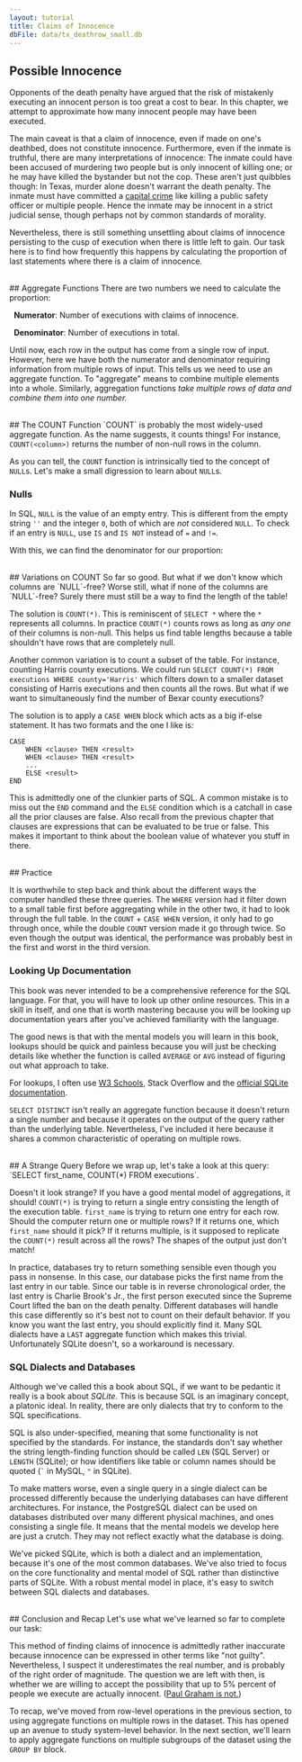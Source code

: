 ```yaml
---
layout: tutorial
title: Claims of Innocence
dbFile: data/tx_deathrow_small.db
---
```


<a name="possible_innoncence"></a>
## Possible Innocence
Opponents of the death penalty have argued that the risk of mistakenly executing an innocent person is too great a cost to bear. In this chapter, we attempt to approximate how many innocent people may have been executed.

The main caveat is that a claim of innocence, even if made on one's deathbed, does not constitute innocence. Furthermore, even if the inmate is truthful, there are many interpretations of innocence: The inmate could have been accused of murdering two people but is only innocent of killing one; or he may have killed the bystander but not the cop. These aren't just quibbles though: In Texas, murder alone doesn't warrant the death penalty. The inmate must have committed a [capital crime](https://en.wikipedia.org/wiki/Capital_punishment_in_Texas#Capital_crimes) like killing a public safety officer or multiple people. Hence the inmate may be innocent in a strict judicial sense, though perhaps not by common standards of morality.

Nevertheless, there is still something unsettling about claims of innocence persisting to the cusp of execution when there is little left to gain. Our task here is to find how frequently this happens by calculating the proportion of last statements where there is a claim of innocence.

<br>
<a name="aggregations"></a>
## Aggregate Functions
There are two numbers we need to calculate the proportion:

&nbsp;&nbsp;**Numerator**: Number of executions with claims of innocence.

&nbsp;&nbsp;**Denominator**: Number of executions in total.

Until now, each row in the output has come from a single row of input. However, here we have both the numerator and denominator requiring information from multiple rows of input. This tells us we need to use an aggregate function. To "aggregate" means to combine multiple elements into a whole. Similarly, aggregation functions <i>take multiple rows of data and combine them into one number.</i>


<br>
<a name="count"></a>
## The COUNT Function
`COUNT` is probably the most widely-used aggregate function. As the name suggests, it counts things! For instance, <code class='codeblock'>COUNT(&lt;column&gt;)</code> returns the number of non-null rows in the column.

<sql-exercise
  data-question="Edit the query to find how many inmates provided last statements."
  data-comment="We can use <code>COUNT</code> here because <code>NULL</code>s are used when there are no statements."
  data-default-text="SELECT COUNT(first_name) FROM executions"
  data-solution="SELECT COUNT(last_statement) FROM executions"></sql-exercise>

As you can tell, the `COUNT` function is intrinsically tied to the concept of `NULL`s. Let's make a small digression to learn about `NULL`s.
<a name="nulls"></a>
<div class="sideNote">
  <h3>Nulls</h3>
  <p>In SQL, <code>NULL</code> is the value of an empty entry. This is different from the empty string <code>''</code> and the integer <code>0</code>, both of which  are <i>not</i> considered <code>NULL</code>. To check if an entry is <code>NULL</code>, use <code>IS</code> and <code>IS NOT</code> instead of <code>=</code> and <code>!=</code>.</p>

  <sql-exercise
    data-question="Verify that 0 and the empty string are not considered NULL."
    data-comment="Recall that this is a compound clause. Both of the two <code>IS NOT NULL</code> clauses have to be true for the query to return <code>true</code>."
    data-default-text="SELECT (0 IS NOT NULL) AND ('' IS NOT NULL) "
    ></sql-exercise>
</div>

With this, we can find the denominator for our proportion:
<sql-exercise
data-question="Find the total number of executions in the dataset."
data-comment="The idea here is to pick one of the columns that you're confident has no <code>NULL</code>s and count it."
data-default-text=""
data-solution="SELECT COUNT(ex_number) FROM executions"></sql-exercise>

<br>
<a name="count_var">
## Variations on COUNT
So far so good. But what if we don't know which columns are `NULL`-free? Worse still, what if none of the columns are `NULL`-free? Surely there must still be a way to find the length of the table!

The solution is `COUNT(*)`. This is reminiscent of `SELECT *` where the `*` represents all columns. In practice `COUNT(*)` counts rows as long as *any one* of their columns is non-null. This helps us find table lengths because a table shouldn't have rows that are completely null.

<sql-exercise
data-question="Verify that <code>COUNT(*)</code> gives the same result as before."
data-default-text="SELECT COUNT(*) FROM executions"></sql-exercise>

Another common variation is to count a subset of the table. For instance, counting Harris county executions. We could run `SELECT COUNT(*) FROM executions WHERE county='Harris'` which filters down to a smaller dataset consisting of Harris executions and then counts all the rows. But what if we want to simultaneously find the number of Bexar county executions?

The solution is to apply a `CASE WHEN` block which acts as a big if-else statement. It has two formats and the one I like is:

    CASE
        WHEN <clause> THEN <result>
        WHEN <clause> THEN <result>
        ...
        ELSE <result>
    END

This is admittedly one of the clunkier parts of SQL. A common mistake is to miss out the `END` command and the `ELSE` condition which is a catchall in case all the prior clauses are false. Also recall from the previous chapter that clauses are expressions that can be evaluated to be true or false. This makes it important to think about the boolean value of whatever you stuff in there.

<sql-exercise
data-question="This query counts the number of Harris and Bexar county executions. Replace <code>SUM</code>s with <code>COUNT</code>s and edit the <code>CASE WHEN</code> blocks so the query still works."
data-comment="Switching <code>SUM</code> for <code>COUNT</code> alone isn't enough because <code>COUNT</code> still counts the 0 since 0 is non-null."
data-default-text="SELECT
    SUM(CASE WHEN county='Harris' THEN 1
        ELSE 0 END),
    SUM(CASE WHEN county='Bexar' THEN 1
        ELSE 0 END)
FROM executions"
data-solution="SELECT
    COUNT(CASE WHEN county='Harris' THEN 1
        ELSE NULL END),
    COUNT(CASE WHEN county='Bexar' THEN 1
        ELSE NULL END)
FROM executions"></sql-exercise>

<br>
## Practice

<sql-exercise
  data-question="Find how many inmates were over the age of 50 at execution time."
  data-comment="This illustrates that the <code>WHERE</code> block filters before aggregation occurs."
  data-default-text=""
  data-solution='SELECT COUNT(*) FROM executions WHERE ex_age > 50'></sql-exercise>

<sql-exercise
  data-question="Find the number of inmates who have declined to give a last statement."
  data-comment="For bonus points, try to do it in 3 ways:<br> 1) With a <code>WHERE</code> block,<br> 2) With a <code>COUNT</code> and <code>CASE WHEN</code> block,<br> 3) With two <code>COUNT</code> functions."
  data-default-text=""
  data-solution='SELECT COUNT(*) FROM executions WHERE last_statement IS NULL
SELECT COUNT(CASE WHEN last_statement IS NULL THEN 1 ELSE NULL END) FROM executions
SELECT COUNT(*) - COUNT(last_statement) FROM executions'></sql-exercise>

It is worthwhile to step back and think about the different ways the computer handled these three queries. The `WHERE` version had it filter down to a small table first before aggregating while in the other two, it had to look through the full table. In the `COUNT` + `CASE WHEN` version, it only had to go through once, while the double `COUNT` version made it go through twice. So even though the output was identical, the performance was probably best in the first and worst in the third version.

<sql-exercise
  data-question="Find the minimum, maximum and average age of inmates at time of execution."
  data-comment="Use the <code>MIN</code>, <code>MAX</code>, and <code>AVG</code> aggregate functions."
  data-default-text="SELECT ex_age FROM executions"
  data-solution='SELECT MIN(ex_age), MAX(ex_age), AVG(ex_age) FROM executions'></sql-exercise>

<a name="documentation"></a>
<div class="sideNote">
  <h3>Looking Up Documentation</h3>
  <p>This book was never intended to be a comprehensive reference for the SQL language. For that, you will have to look up other online resources. This in a skill in itself, and one that is worth mastering because you will be looking up documentation years after you've achieved familiarity with the language.</p>
  <p>The good news is that with the mental models you will learn in this book, lookups should be quick and painless because you will just be checking details like whether the function is called <code>AVERAGE</code> or <code>AVG</code> instead of figuring out what approach to take.</p>
  <p>For lookups, I often use <a href="https://www.w3schools.com/sql/default.asp">W3 Schools</a>, Stack Overflow and the <a href="http://sqlite.org">official SQLite documentation</a>.</p>
</div>

<sql-exercise
  data-question="Find the average length (based on character count) of last statements in the dataset."
  data-comment='This exercise illustrates that you can compose functions. Look up the <a href="http://sqlite.org/lang_corefunc.html">documentation</a> to figure out which function which returns the number of characters in a string.'
  data-default-text=""
  data-solution='SELECT AVG(LENGTH(last_statement)) FROM executions'></sql-exercise>

<sql-exercise
  data-question="List all the counties in the dataset without duplication."
  data-comment="We can get unique entries by using <code>SELECT DISTINCT</code>. See <a href='https://www.w3schools.com/sql/sql_distinct.asp'>documentation.</a>"
  data-default-text=""
  data-solution='SELECT DISTINCT county FROM executions'></sql-exercise>

`SELECT DISTINCT` isn't really an aggregate function because it doesn't return a single number and because it operates on the output of the query rather than the underlying table. Nevertheless, I've included it here because it shares a common characteristic of operating on multiple rows.

<br>
<a name="strange"></a>
## A Strange Query
Before we wrap up, let's take a look at this query:<br> `SELECT first_name, COUNT(*) FROM executions`.

Doesn't it look strange? If you have a good mental model of aggregations, it should! `COUNT(*)` is trying to return a single entry consisting the length of the execution table. `first_name` is trying to return one entry for each row. Should the computer return one or multiple rows? If it returns one, which `first_name` should it pick? If it returns multiple, is it supposed to replicate the `COUNT(*)` result across all the rows? The shapes of the output just don't match!

<sql-exercise
  data-question="Let's try it anyway and see what happens."
  data-default-text="SELECT first_name, COUNT(*) FROM executions"></sql-exercise>

In practice, databases try to return something sensible even though you pass in nonsense. In this case, our database picks the first name from the last entry in our table. Since our table is in reverse chronological order, the last entry is Charlie Brook's Jr., the first person executed since the Supreme Court lifted the ban on the death penalty. Different databases will handle this case differently so it's best not to count on their default behavior. If you know you want the last entry, you should explicitly find it. Many SQL dialects have a `LAST` aggregate function which makes this trivial. Unfortunately SQLite doesn't, so a workaround is necessary.

<a name="dialects"></a>
<div class="sideNote">
  <h3>SQL Dialects and Databases</h3>
  <p>Although we've called this a book about SQL, if we want to be pedantic it really is a book about <i>SQLite</i>. This is because SQL is an imaginary concept, a platonic ideal. In reality, there are only dialects that try to conform to the SQL specifications.</p>
  <p>SQL is also under-specified, meaning that some functionality is not specified by the standards. For instance, the standards don't say whether the string length-finding function should be called <code>LEN</code> (SQL Server) or <code>LENGTH</code> (SQLite); or how identifiers like table or column names should be quoted (<code>`</code> in MySQL, <code>"</code> in SQLite).</p>
  <p>To make matters worse, even a single query in a single dialect can be processed differently because the underlying databases can have different architectures. For instance, the PostgreSQL dialect can be used on databases distributed over many different physical machines, and ones consisting a single file. It means that the mental models we develop here are just a crutch. They may not reflect exactly what the database is doing.</p>
  <p>We've picked SQLite, which is both a dialect and an implementation, because it's one of the most common databases. We've also tried to focus on the core functionality and mental model of SQL rather than distinctive parts of SQLite. With a robust mental model in place, it's easy to switch between SQL dialects and databases.
  </p>
</div>

<br>
<a name="recap"></a>
## Conclusion and Recap
Let's use what we've learned so far to complete our task:
<sql-exercise
  data-question="Find the proportion of inmates with claims of innocence in their last statements."
  data-comment="To do decimal division, ensure that one of the numbers is a decimal by multiplying it by 1.0. Use <code>LIKE '%innocent%'</code> to find claims of innocence."
  data-solution="SELECT
1.0 * COUNT(CASE WHEN last_statement LIKE '%innocent%'
    THEN 1 ELSE NULL END) / COUNT(*)
FROM executions"
></sql-exercise>

This method of finding claims of innocence is admittedly rather inaccurate because innocence can be expressed in other terms like "not guilty". Nevertheless, I suspect it underestimates the real number, and is probably of the right order of magnitude. The question we are left with then, is whether we are willing to accept the possibility that up to 5% percent of people we execute are actually innocent. ([Paul Graham is not.](http://paulgraham.com/prop62.html))

To recap, we've moved from row-level operations in the previous section, to using aggregate functions on multiple rows in the dataset. This has opened up an avenue to study system-level behavior. In the next section, we'll learn to apply aggregate functions on multiple subgroups of the dataset using the `GROUP BY` block.
